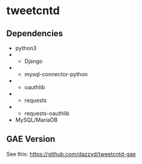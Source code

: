 # tweetcntd

## Dependencies
* python3
* - Django
* - mysql-connector-python
* - oauthlib
* - requests
* - requests-oauthlib
* MySQL/MariaDB

## GAE Version
See this: https://github.com/dazzyd/tweetcntd-gae


